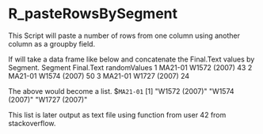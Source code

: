 ﻿# R_pasteRowsBySegment

This Script will paste a number of rows from one column using another column as a groupby field.  

If will take a data frame like below and concatenate the Final.Text values by Segment.
  Segment   Final.Text randomValues
1 MA21-01 W1572 (2007)           43
2 MA21-01 W1574 (2007)           50
3 MA21-01 W1727 (2007)           24

The above would become a list.
 $`MA21-01`
 [1] "W1572 (2007)" "W1574 (2007)" "W1727 (2007)"

This list is later output as text file using function from user 42 from stackoverflow.
